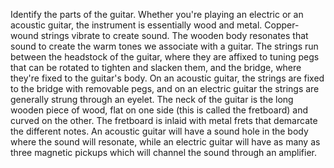 Identify the parts of the guitar. Whether you're playing an electric or an acoustic guitar, the instrument is 
essentially wood and metal. Copper-wound strings vibrate to create sound. The wooden body resonates that sound 
to create the warm tones we associate with a guitar.
The strings run between the headstock of the guitar, where they are affixed to tuning pegs that can be rotated 
to tighten and slacken them, and the bridge, where they're fixed to the guitar's body. On an acoustic guitar, 
the strings are fixed to the bridge with removable pegs, and on an electric guitar the strings are generally 
strung through an eyelet.
The neck of the guitar is the long wooden piece of wood, flat on one side (this is called the fretboard) and 
curved on the other. The fretboard is inlaid with metal frets that demarcate the different notes.
An acoustic guitar will have a sound hole in the body where the sound will resonate, while an electric guitar 
will have as many as three magnetic pickups which will channel the sound through an amplifier.